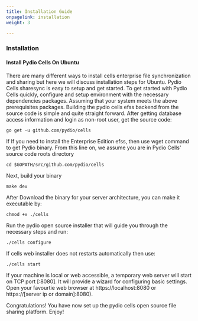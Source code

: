 ```yaml
---
title: Installation Guide
onpagelink: installation
weight: 3

---
```


### **Installation**

#### **Install Pydio Cells On Ubuntu**

There are many different ways to install cells enterprise file synchronization and sharing but here we will discuss installation steps for Ubuntu. Pydio Cells sharesync is easy to setup and get started. To get started with Pydio Cells quickly, configure and setup environment with the necessary dependencies packages. Assuming that your system meets the above prerequisites packages. Building the pydio cells efss backend from the source code is simple and quite straight forward. After getting database access information and login as non-root user, get the source code:

    go get -u github.com/pydio/cells

If If you need to install the Enterprise Edition efss, then use wget command to get Pydio binary. From this line on, we assume you are in Pydio Cells' source code roots directory

    cd $GOPATH/src/github.com/pydio/cells

Next, build your binary

    make dev

After Download the binary for your server architecture, you can make it executable by:

    chmod +x ./cells

Run the pydio open source installer that will guide you through the necessary steps and run:

    ./cells configure

If cells web installer does not restarts automatically then use:

    ./cells start

If your machine is local or web accessible, a temporary web server will start on TCP port [:8080]. It will provide a wizard for configuring basic settings. Open your favourtie web browser at https://localhost:8080 or https://[server ip or domain]:8080).

Congratulations! You have now set up the pydio cells open source file sharing platform. Enjoy!

